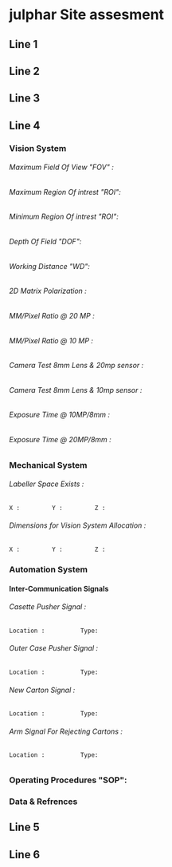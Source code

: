 # julphar Site assesment 

## Line 1


## Line 2


## Line 3 


## Line 4 

### Vision System 

###### Maximum Field Of View "FOV" :

###### Maximum Region Of intrest "ROI":

###### Minimum Region Of intrest "ROI":

###### Depth Of Field "DOF":

###### Working Distance "WD":

###### 2D Matrix Polarization :

###### MM/Pixel Ratio @ 20 MP :

###### MM/Pixel Ratio @ 10 MP :

###### Camera Test 8mm Lens & 20mp sensor :

###### Camera Test 8mm Lens & 10mp sensor :

###### Exposure Time  @ 10MP/8mm :

###### Exposure Time  @ 20MP/8mm :

### Mechanical System 

###### Labeller Space Exists :  
    X :         Y :         Z :         
###### Dimensions for Vision System Allocation  :  
    X :         Y :         Z :      

   
### Automation System 
#### Inter-Communication Signals 
###### Casette Pusher Signal :
    Location :          Type: 
###### Outer Case Pusher Signal :
    Location :          Type:
###### New Carton Signal :
    Location :          Type:
###### Arm Signal For Rejecting Cartons :
    Location :          Type:
###### 

### Operating Procedures "SOP":


### Data & Refrences 


## Line 5


## Line 6 